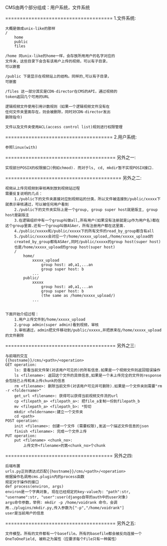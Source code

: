 CMS由两个部分组成：用户系统，文件系统

=====================================
1.文件系统:

    大概是做成unix-like的那样
    /
        home
        public
        files

    /home 同unix-like的home一样，会存放所用用户的名字对应的
    文件夹，这些目录下会含有该用户上传的视频，可以有子目录，
    可以嵌套

    /public 下是显示在视频站上的结构。同样的,可以有子目录，
    可嵌套

    /files 这一部分其实是CDN-director在CMS的API，通过视频的
    token返回几个可用的URL

    逻辑视频文件使用引用计数规则（如果一个逻辑视频文件没有在
    任何文件夹里面存在，则会被删除，同时对CDN-director发出
    删除指令)
    
    文件以及文件夹使用ACL(access control list)规则进行权限管理

=====================================
2.用户系统:

	参照linux(with)
		    	
======================================
另外之一:

	实现部分POSIX的权限接口(例如chmod). 而对于ls, cd, mkdir暂不实现POSIX接口.
	
========================================
另外之二:
	
	视频从上传完视频到审核再到放到视频站过程
	需要反复说明的几点：
		1./public下的文件夹直接对应到视频站的分类，所以文件被连接到/public/xxxxx下就表示审核通过，可以被任何用户看到
		2./public下的文件夹实际上是一个group, group super host就是版主, group host是副版主
		3.在逻辑组织中有一个group叫做all,所有用户(如果没有注册就是ip作为用户名)都在这个group里面.还有一个group叫做ASAer，所有注册用户都在这里面.
		4./public/xxxxx和/public/xxxxx下的所有文件的read_by_group都含有all
		5./public/xxxxx会对应一个/home/xxxxx_upload,/home/xxxxx_upload的
		created_by_group都有ASAer,同时/public/xxxxx的group host(super host)
		也是/home/xxxxx_upload的group host(super host)
		/
			home/
				xxxxx_upload
					group host: a0,a1,...an
					group super host: b
				...
			public/
				xxxxx
					group host: a0,a1,...an
					group super host: b
					(the same as /home/xxxxx_upload/)
				...
			

	下面开始介绍过程：
		1.用户上传文件到/home/xxxxx_upload
		2.group admin(super admin)看到视频，审核
		3.审核通过，admin把文件移动到/public/xxxxx,并把原来在/home/xxxxx_upload的文件删除
		
======================================
另外之三:
	
	与前端的交互
	{{hostname}}/cms/<path>/<operation>
	GET operation:
		ls: 查看当前文件架(对该用户可见的)的所有信息.如果是一个视频文件则返回错误操作
		ls <filename>: 返回这个文件的具体信息,如果是一个未上传完全的文件则response会包括已上传和未上传chunk的信息
		rm <filename>: 删除当前文件(对该用户可见并可删除).如果是一个文件夹则需要"rm -r <foldername>"
		get_url <filename>: 获得可以获得当前视频文件流的url
		cp <filepath_a> <filepath_a>: 把file_a复制一份到filepath_b
		mv <filepath_a> <filepath_b>: *剪切
		mkdir <foldername>:建立一个文件夹 
		cd <path>
	POST operation:
		init <filename>: 创建一个文件	(需要权限),发送一个描述文件信息的json
		finish <filename>: 完成一个文件上传
	PUT operation:
		put <filename> <chunk_no>:
			上传文件<filename>的第<chunk_no>个chunk
	
=====================================
另外之四:

	后端布置
	urls.py正则表达式匹配{{hostname}}/cms/<path>/<operation>
	根据操作名调用cms.plugin内的process函数
	规定对于操作的接口
	def process(environ, args)
	environ是一个字典对象, 现在已经规定的key-value为: "path":str, "username":str, "user":user(django自带的auth中的user对象)
	args命令参数，举例: mkdir -p /home/voidrank 命令，会调用../plugins/mkdir.py,传入参数为["-p","/home/voidrank"]
	user是当前用户的信息
	
======================================
另外之五:

	文件模型。所有的文件都有一个basefile。所有的basefile都会被反向连接一个OneToOneField, 被称之为属性（应要求每个File只有一种属性）
